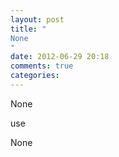 ```yaml
---
layout: post
title: "
None
"
date: 2012-06-29 20:18
comments: true
categories: 
---
```


None


use 


None

